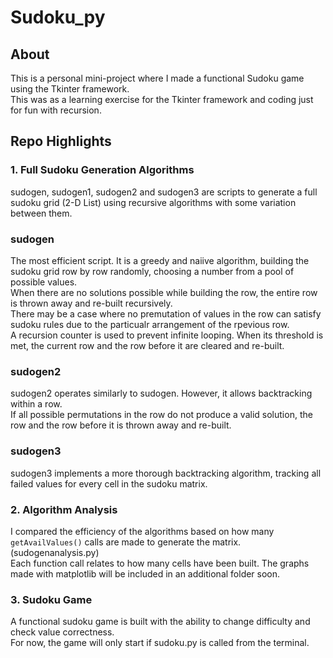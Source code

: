 # Sudoku_py

## About
This is a personal mini-project where I made a functional Sudoku game using the Tkinter framework.  
This was as a learning exercise for the Tkinter framework and coding just for fun with recursion.

## Repo Highlights
### 1.  **Full Sudoku Generation Algorithms**  
  sudogen, sudogen1, sudogen2 and sudogen3 are scripts to generate a full sudoku grid (2-D List) using recursive algorithms with some variation between them.  
### sudogen
The most efficient script. It is a greedy and naiive algorithm, building the sudoku grid row by row randomly, choosing a number from a pool of possible values.    
When there are no solutions possible while building the row, the entire row is thrown away and re-built recursively.   
There may be a case where no premutation of values in the row can satisfy sudoku rules due to the particualr arrangement of the rpevious row.  
A recursion counter is used to prevent infinite looping. When its threshold is met, the current row and the row before it are cleared and re-built.  

### sudogen2
sudogen2 operates similarly to sudogen. However, it allows backtracking within a row.  
If all possible permutations in the row do not produce a valid solution, the row and the row before it is thrown away and re-built.

### sudogen3  
sudogen3 implements a more thorough backtracking algorithm, tracking all failed values for every cell in the sudoku matrix.  

### 2. Algorithm Analysis 
  I compared the efficiency of the algorithms based on how many ```getAvailValues()``` calls are made to generate the matrix. (sudogenanalysis.py)  
  Each function call relates to how many cells have been built.
  The graphs made with matplotlib will be included in an additional folder soon.
  
### 3. Sudoku Game
  A functional sudoku game is built with the ability to change difficulty and check value correctness.  
  For now, the game will only start if sudoku.py is called from the terminal. 
 
